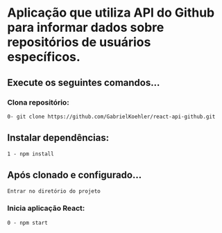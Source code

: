 
# Aplicação que utiliza API do Github para informar dados sobre repositórios de usuários específicos.


## Execute os seguintes comandos...

### Clona repositório:
```
0- git clone https://github.com/GabrielKoehler/react-api-github.git
```
## Instalar dependências:
```
1 - npm install
```

## Após clonado e configurado...

```
Entrar no diretório do projeto
```

### Inicia aplicação React:
```
0 - npm start
```
